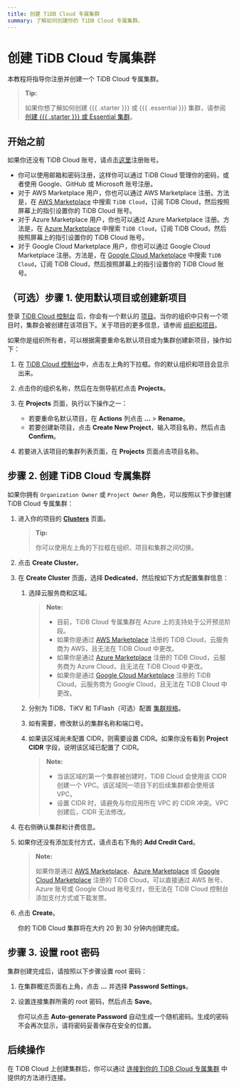 ```yaml
---
title: 创建 TiDB Cloud 专属集群
summary: 了解如何创建你的 TiDB Cloud 专属集群。
---
```


# 创建 TiDB Cloud 专属集群

本教程将指导你注册并创建一个 TiDB Cloud 专属集群。

> **Tip:**
>
> 如果你想了解如何创建 {{{ .starter }}} 或 {{{ .essential }}} 集群，请参阅 [创建 {{{ .starter }}} 或 Essential 集群](/tidb-cloud/create-tidb-cluster-serverless.md)。

## 开始之前

如果你还没有 TiDB Cloud 账号，请点击[这里](https://tidbcloud.com/signup)注册账号。

- 你可以使用邮箱和密码注册，这样你可以通过 TiDB Cloud 管理你的密码，或者使用 Google、GitHub 或 Microsoft 账号注册。
- 对于 AWS Marketplace 用户，你也可以通过 AWS Marketplace 注册。方法是，在 [AWS Marketplace](https://aws.amazon.com/marketplace) 中搜索 `TiDB Cloud`，订阅 TiDB Cloud，然后按照屏幕上的指引设置你的 TiDB Cloud 账号。
- 对于 Azure Marketplace 用户，你也可以通过 Azure Marketplace 注册。方法是，在 [Azure Marketplace](https://azuremarketplace.microsoft.com) 中搜索 `TiDB Cloud`，订阅 TiDB Cloud，然后按照屏幕上的指引设置你的 TiDB Cloud 账号。
- 对于 Google Cloud Marketplace 用户，你也可以通过 Google Cloud Marketplace 注册。方法是，在 [Google Cloud Marketplace](https://console.cloud.google.com/marketplace) 中搜索 `TiDB Cloud`，订阅 TiDB Cloud，然后按照屏幕上的指引设置你的 TiDB Cloud 账号。

## （可选）步骤 1. 使用默认项目或创建新项目

登录 [TiDB Cloud 控制台](https://tidbcloud.com/) 后，你会有一个默认的 [项目](/tidb-cloud/tidb-cloud-glossary.md#project)。当你的组织中只有一个项目时，集群会被创建在该项目下。关于项目的更多信息，请参阅 [组织和项目](/tidb-cloud/manage-user-access.md#organizations-and-projects)。

如果你是组织所有者，可以根据需要重命名默认项目或为集群创建新项目，操作如下：

1. 在 [TiDB Cloud 控制台](https://tidbcloud.com/)中，点击左上角的下拉框。你的默认组织和项目会显示出来。

2. 点击你的组织名称，然后在左侧导航栏点击 **Projects**。

3. 在 **Projects** 页面，执行以下操作之一：

    - 若要重命名默认项目，在 **Actions** 列点击 **...** > **Rename**。
    - 若要创建新项目，点击 **Create New Project**，输入项目名称，然后点击 **Confirm**。

4. 若要进入该项目的集群列表页面，在 **Projects** 页面点击项目名称。

## 步骤 2. 创建 TiDB Cloud 专属集群

如果你拥有 `Organization Owner` 或 `Project Owner` 角色，可以按照以下步骤创建 TiDB Cloud 专属集群：

1. 进入你的项目的 [**Clusters**](https://tidbcloud.com/project/clusters) 页面。

    > **Tip:**
    >
    > 你可以使用左上角的下拉框在组织、项目和集群之间切换。

2. 点击 **Create Cluster**。

3. 在 **Create Cluster** 页面，选择 **Dedicated**，然后按如下方式配置集群信息：

    1. 选择云服务商和区域。

        > **Note:**
        >
        > - 目前，TiDB Cloud 专属集群在 Azure 上的支持处于公开预览阶段。
        > - 如果你是通过 [AWS Marketplace](https://aws.amazon.com/marketplace) 注册的 TiDB Cloud，云服务商为 AWS，且无法在 TiDB Cloud 中更改。
        > - 如果你是通过 [Azure Marketplace](https://azuremarketplace.microsoft.com) 注册的 TiDB Cloud，云服务商为 Azure Cloud，且无法在 TiDB Cloud 中更改。
        > - 如果你是通过 [Google Cloud Marketplace](https://console.cloud.google.com/marketplace) 注册的 TiDB Cloud，云服务商为 Google Cloud，且无法在 TiDB Cloud 中更改。

    2. 分别为 TiDB、TiKV 和 TiFlash（可选）配置 [集群规格](/tidb-cloud/size-your-cluster.md)。
    3. 如有需要，修改默认的集群名称和端口号。
    4. 如果该区域尚未配置 CIDR，则需要设置 CIDR。如果你没有看到 **Project CIDR** 字段，说明该区域已配置了 CIDR。

        > **Note:**
        >
        > - 当该区域的第一个集群被创建时，TiDB Cloud 会使用该 CIDR 创建一个 VPC。该区域同一项目下的后续集群都会使用该 VPC。
        > - 设置 CIDR 时，请避免与你应用所在 VPC 的 CIDR 冲突。VPC 创建后，CIDR 无法修改。

4. 在右侧确认集群和计费信息。

5. 如果你还没有添加支付方式，请点击右下角的 **Add Credit Card**。

    > **Note:**
    >
    > 如果你是通过 [AWS Marketplace](https://aws.amazon.com/marketplace)、[Azure Marketplace](https://azuremarketplace.microsoft.com) 或 [Google Cloud Marketplace](https://console.cloud.google.com/marketplace) 注册的 TiDB Cloud，可以直接通过 AWS 账号、Azure 账号或 Google Cloud 账号支付，但无法在 TiDB Cloud 控制台添加支付方式或下载发票。

6. 点击 **Create**。

    你的 TiDB Cloud 集群将在大约 20 到 30 分钟内创建完成。

## 步骤 3. 设置 root 密码

集群创建完成后，请按照以下步骤设置 root 密码：

1. 在集群概览页面右上角，点击 **...** 并选择 **Password Settings**。

2. 设置连接集群所需的 root 密码，然后点击 **Save**。

    你可以点击 **Auto-generate Password** 自动生成一个随机密码。生成的密码不会再次显示，请将密码妥善保存在安全的位置。

## 后续操作

在 TiDB Cloud 上创建集群后，你可以通过 [连接到你的 TiDB Cloud 专属集群](/tidb-cloud/connect-to-tidb-cluster.md) 中提供的方法进行连接。